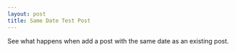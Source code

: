 ```yaml
---
layout: post
title: Same Date Test Post
---
```


See what happens when add a post with the same date as an existing post.
